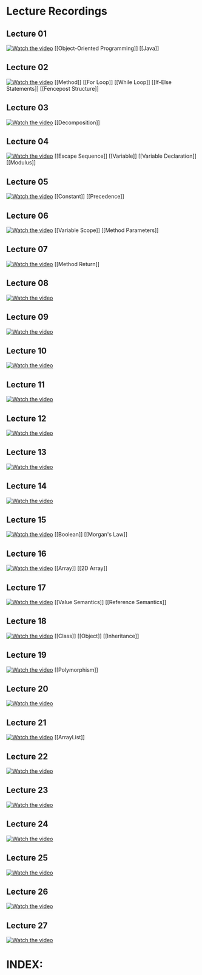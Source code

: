 # Lecture Recordings
## Lecture 01

[![Watch the video](https://img.youtube.com/vi/k6u4EhJh5oo/0.jpg)](https://www.youtube.com/watch?v=k6u4EhJh5oo&list=PL-h0BZdG_K4myglyF0owcVh9a0oO_arhD)
[[Object-Oriented Programming]]
[[Java]]
## Lecture 02

[![Watch the video](https://img.youtube.com/vi/vAfNzsQwaSo/0.jpg)](https://www.youtube.com/watch?v=vAfNzsQwaSo&list=PL-h0BZdG_K4myglyF0owcVh9a0oO_arhD&index=2)
[[Method]]
[[For Loop]]
[[While Loop]]
[[If-Else Statements]]
[[Fencepost Structure]]
## Lecture 03

[![Watch the video](https://img.youtube.com/vi/bqFSFfAm3do/0.jpg)](https://www.youtube.com/watch?v=bqFSFfAm3do&list=PL-h0BZdG_K4myglyF0owcVh9a0oO_arhD&index=3)
[[Decomposition]]
## Lecture 04

[![Watch the video](https://img.youtube.com/vi/jhls_fJ-e6Y/0.jpg)](https://www.youtube.com/watch?v=jhls_fJ-e6Y&list=PL-h0BZdG_K4myglyF0owcVh9a0oO_arhD&index=4)
[[Escape Sequence]]
[[Variable]]
[[Variable Declaration]]
[[Modulus]]

## Lecture 05

[![Watch the video](https://img.youtube.com/vi/YO7giiwStDs/0.jpg)](https://www.youtube.com/watch?v=YO7giiwStDs&list=PL-h0BZdG_K4myglyF0owcVh9a0oO_arhD&index=5)
[[Constant]]
[[Precedence]]
## Lecture 06

[![Watch the video](https://img.youtube.com/vi/sWqN8ieDJEw/0.jpg)](https://www.youtube.com/watch?v=sWqN8ieDJEw&list=PL-h0BZdG_K4myglyF0owcVh9a0oO_arhD&index=6)
[[Variable Scope]]
[[Method Parameters]]
## Lecture 07

[![Watch the video](https://img.youtube.com/vi/bwXRk0P-bYc/0.jpg)](https://www.youtube.com/watch?v=bwXRk0P-bYc&list=PL-h0BZdG_K4myglyF0owcVh9a0oO_arhD&index=7)
[[Method Return]]
## Lecture 08

[![Watch the video](https://img.youtube.com/vi/wEJJfZ6fIKM/0.jpg)](https://www.youtube.com/watch?v=wEJJfZ6fIKM&list=PL-h0BZdG_K4myglyF0owcVh9a0oO_arhD&index=8)
## Lecture 09

[![Watch the video](https://img.youtube.com/vi/pOKu7U1exVs/0.jpg)](https://www.youtube.com/watch?v=pOKu7U1exVs&list=PL-h0BZdG_K4myglyF0owcVh9a0oO_arhD&index=9)
## Lecture 10

[![Watch the video](https://img.youtube.com/vi/DhtDxGgjAYo/0.jpg)](https://www.youtube.com/watch?v=DhtDxGgjAYo&list=PL-h0BZdG_K4myglyF0owcVh9a0oO_arhD&index=10)
## Lecture 11

[![Watch the video](https://img.youtube.com/vi/wgquw6pails/0.jpg)](https://www.youtube.com/watch?v=wgquw6pails&list=PL-h0BZdG_K4myglyF0owcVh9a0oO_arhD&index=11)

## Lecture 12

[![Watch the video](https://img.youtube.com/vi/gFpShPHkOXo/0.jpg)](https://www.youtube.com/watch?v=gFpShPHkOXo&list=PL-h0BZdG_K4myglyF0owcVh9a0oO_arhD&index=12)
## Lecture 13

[![Watch the video](https://img.youtube.com/vi/rhr81Mnx3bY/0.jpg)](https://www.youtube.com/watch?v=rhr81Mnx3bY&list=PL-h0BZdG_K4myglyF0owcVh9a0oO_arhD&index=13)
## Lecture 14

[![Watch the video](https://img.youtube.com/vi/GzZIXX3UnD4/0.jpg)](https://www.youtube.com/watch?v=GzZIXX3UnD4&list=PL-h0BZdG_K4myglyF0owcVh9a0oO_arhD&index=14)
## Lecture 15

[![Watch the video](https://img.youtube.com/vi/3oeAAYekyP4/0.jpg)](https://www.youtube.com/watch?v=3oeAAYekyP4&list=PL-h0BZdG_K4myglyF0owcVh9a0oO_arhD&index=15)
[[Boolean]]
[[Morgan's Law]]
## Lecture 16

[![Watch the video](https://img.youtube.com/vi/JwnLjuYb2fI/0.jpg)](https://www.youtube.com/watch?v=JwnLjuYb2fI&list=PL-h0BZdG_K4myglyF0owcVh9a0oO_arhD&index=16)
[[Array]]
[[2D Array]]
## Lecture 17

[![Watch the video](https://img.youtube.com/vi/oztV6PEflA0/0.jpg)](https://www.youtube.com/watch?v=oztV6PEflA0&list=PL-h0BZdG_K4myglyF0owcVh9a0oO_arhD&index=17)
[[Value Semantics]]
[[Reference Semantics]]
## Lecture 18

[![Watch the video](https://img.youtube.com/vi/3PUrJ_K_i7Y/0.jpg)](https://www.youtube.com/watch?v=3PUrJ_K_i7Y&list=PL-h0BZdG_K4myglyF0owcVh9a0oO_arhD&index=18)
[[Class]]
[[Object]]
[[Inheritance]]
## Lecture 19

[![Watch the video](https://img.youtube.com/vi/MgyjA0okao4/0.jpg)](https://www.youtube.com/watch?v=MgyjA0okao4&list=PL-h0BZdG_K4myglyF0owcVh9a0oO_arhD&index=19)
[[Polymorphism]]
## Lecture 20

[![Watch the video](https://img.youtube.com/vi/3mZ-WPuwMn4/0.jpg)](https://www.youtube.com/watch?v=3mZ-WPuwMn4&list=PL-h0BZdG_K4myglyF0owcVh9a0oO_arhD&index=20)
## Lecture 21

[![Watch the video](https://img.youtube.com/vi/5tsXAVfWaMg/0.jpg)](https://www.youtube.com/watch?v=5tsXAVfWaMg&list=PL-h0BZdG_K4myglyF0owcVh9a0oO_arhD&index=21)
[[ArrayList]]
## Lecture 22

[![Watch the video](https://img.youtube.com/vi/QVFg_XhPTq8/0.jpg)](https://www.youtube.com/watch?v=QVFg_XhPTq8&list=PL-h0BZdG_K4myglyF0owcVh9a0oO_arhD&index=22)
## Lecture 23

[![Watch the video](https://img.youtube.com/vi/3Fa2ZN1WlLo/0.jpg)](https://www.youtube.com/watch?v=3Fa2ZN1WlLo&list=PL-h0BZdG_K4myglyF0owcVh9a0oO_arhD&index=23)
## Lecture 24

[![Watch the video](https://img.youtube.com/vi/wf2SAuy2rao/0.jpg)](https://www.youtube.com/watch?v=wf2SAuy2rao&list=PL-h0BZdG_K4myglyF0owcVh9a0oO_arhD&index=24)
## Lecture 25

[![Watch the video](https://img.youtube.com/vi/bA3GZJc2OtQ/0.jpg)](https://www.youtube.com/watch?v=bA3GZJc2OtQ&list=PL-h0BZdG_K4myglyF0owcVh9a0oO_arhD&index=25)
## Lecture 26

[![Watch the video](https://img.youtube.com/vi/BuR89n2MZUg/0.jpg)](https://www.youtube.com/watch?v=BuR89n2MZUg&list=PL-h0BZdG_K4myglyF0owcVh9a0oO_arhD&index=26)
## Lecture 27

[![Watch the video](https://img.youtube.com/vi/vSEHBBnoH1Q/0.jpg)](https://www.youtube.com/watch?v=vSEHBBnoH1Q&list=PL-h0BZdG_K4myglyF0owcVh9a0oO_arhD&index=27)

# INDEX:

